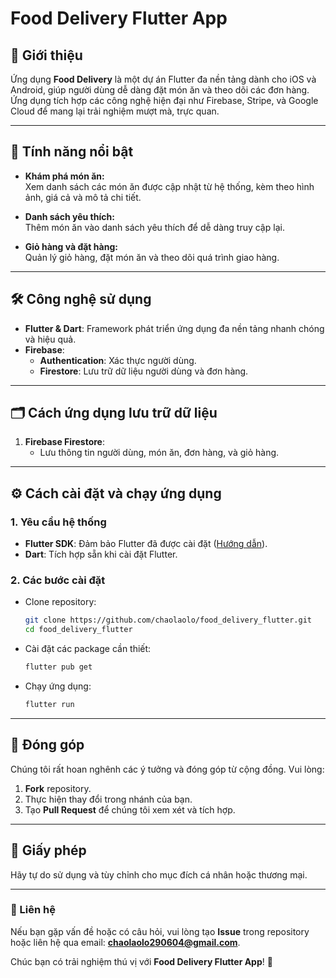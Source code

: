 # Food Delivery Flutter App  

## 🚀 Giới thiệu  
Ứng dụng **Food Delivery** là một dự án Flutter đa nền tảng dành cho iOS và Android, giúp người dùng dễ dàng đặt món ăn và theo dõi các đơn hàng. Ứng dụng tích hợp các công nghệ hiện đại như Firebase, Stripe, và Google Cloud để mang lại trải nghiệm mượt mà, trực quan.  

---

## 🌟 Tính năng nổi bật  
- **Khám phá món ăn:**  
  Xem danh sách các món ăn được cập nhật từ hệ thống, kèm theo hình ảnh, giá cả và mô tả chi tiết.  

- **Danh sách yêu thích:**  
  Thêm món ăn vào danh sách yêu thích để dễ dàng truy cập lại.  

- **Giỏ hàng và đặt hàng:**  
  Quản lý giỏ hàng, đặt món ăn và theo dõi quá trình giao hàng.  


---

## 🛠️ Công nghệ sử dụng  
- **Flutter & Dart**: Framework phát triển ứng dụng đa nền tảng nhanh chóng và hiệu quả.  
- **Firebase**:  
  - **Authentication**: Xác thực người dùng.  
  - **Firestore**: Lưu trữ dữ liệu người dùng và đơn hàng.  

---

## 🗂️ Cách ứng dụng lưu trữ dữ liệu  
1. **Firebase Firestore**:  
   - Lưu thông tin người dùng, món ăn, đơn hàng, và giỏ hàng.  

---

## ⚙️ Cách cài đặt và chạy ứng dụng  

### 1. Yêu cầu hệ thống  
- **Flutter SDK**: Đảm bảo Flutter đã được cài đặt ([Hướng dẫn](https://docs.flutter.dev/get-started/install)).  
- **Dart**: Tích hợp sẵn khi cài đặt Flutter.  

### 2. Các bước cài đặt  
- Clone repository:  
  ```bash  
  git clone https://github.com/chaolaolo/food_delivery_flutter.git  
  cd food_delivery_flutter  
  ```  

- Cài đặt các package cần thiết:  
  ```bash  
  flutter pub get  
  ```  

- Chạy ứng dụng:  
  ```bash  
  flutter run  
  ```  

---

## 🤝 Đóng góp  
Chúng tôi rất hoan nghênh các ý tưởng và đóng góp từ cộng đồng. Vui lòng:  
1. **Fork** repository.  
2. Thực hiện thay đổi trong nhánh của bạn.  
3. Tạo **Pull Request** để chúng tôi xem xét và tích hợp.  

---

## 📄 Giấy phép  
Hãy tự do sử dụng và tùy chỉnh cho mục đích cá nhân hoặc thương mại.  

---  
### 📩 Liên hệ  
Nếu bạn gặp vấn đề hoặc có câu hỏi, vui lòng tạo **Issue** trong repository hoặc liên hệ qua email: **chaolaolo290604@gmail.com**.  

Chúc bạn có trải nghiệm thú vị với **Food Delivery Flutter App**! 🎉  
